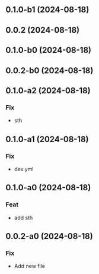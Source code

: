 ## 0.1.0-b1 (2024-08-18)

## 0.0.2 (2024-08-18)

## 0.1.0-b0 (2024-08-18)

## 0.0.2-b0 (2024-08-18)

## 0.1.0-a2 (2024-08-18)

### Fix

- sth

## 0.1.0-a1 (2024-08-18)

### Fix

- dev.yml

## 0.1.0-a0 (2024-08-18)

### Feat

- add sth

## 0.0.2-a0 (2024-08-18)

### Fix

- Add new file

